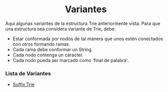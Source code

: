 <div align="center">

# Variantes   

 <div align="left">

Aquí algunas variantes de la estructura Trie anteriormente vista. Para que una estructura sea considera variante de Trie, debe: 
   * Estar conformada por nodos de tal manera que unos estén conectados con otros formando ramas.
   * Cada rama debe conformar un String. 
   * Cada nodo contenga un caracter.  
   * Cada nodo pueda ser marcado como 'final de palabra'.  
   
### Lista de Variantes  

  * [Suffix Trie](https://github.com/marinovivianUPB/Algoritmica/edit/main/Estructura%20de%20Datos/Trie/Variantes/Suffix%20Trie)
